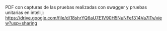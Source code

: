 PDF con capturas de las pruebas realizadas con swagger y pruebas unitarias en intellij: https://drive.google.com/file/d/18shrYQ6aU7E1V90H5NuNFef314Va7lTv/view?usp=sharing
